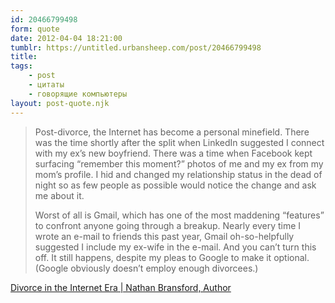 ```yaml
---
id: 20466799498
form: quote
date: 2012-04-04 18:21:00
tumblr: https://untitled.urbansheep.com/post/20466799498
title: 
tags:
    - post
    - цитаты
    - говорящие компьютеры
layout: post-quote.njk
---
```


<blockquote>
<p>Post-divorce, the Internet has become a personal minefield. There was the time shortly after the split when LinkedIn suggested I connect with my ex&rsquo;s new boyfriend. There was a time when Facebook kept surfacing &ldquo;remember this moment?&rdquo; photos of me and my ex from my mom&rsquo;s profile. I hid and changed my relationship status in the dead of night so as few people as possible would notice the change and ask me about it.</p>

<p>Worst of all is Gmail, which has one of the most maddening &ldquo;features&rdquo; to confront anyone going through a breakup. Nearly every time I wrote an e-mail to friends this past year, Gmail oh-so-helpfully suggested I include my ex-wife in the e-mail. And you can&rsquo;t turn this off. It still happens, despite my pleas to Google to make it optional. (Google obviously doesn&rsquo;t employ enough divorcees.)</p>
</blockquote>

<a href="http://blog.nathanbransford.com/2012/04/divorce-in-internet-era.html">Divorce in the Internet Era | Nathan Bransford, Author</a>
